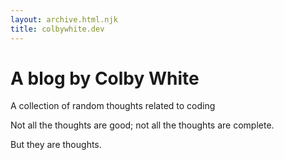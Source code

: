 ```yaml
---
layout: archive.html.njk
title: colbywhite.dev
---
```


# A blog by Colby White

A collection of random thoughts related to coding

Not all the thoughts are good; not all the thoughts are complete.

But they are thoughts.
